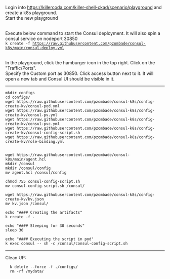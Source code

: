 
Login into https://killercoda.com/killer-shell-ckad/scenario/playground and create a k8s playground. <br/>
Start the new playground<br/><br/>

Execute below command to start the Consul deployment. It will also spin a consul service on nodeport 30850<br/>
<code>k create -f https://raw.githubusercontent.com/pzombade/consul-k8s/main/consul-deploy.yml</code><br/><br/>

In the playground, click the hamburger icon in the top right. Click on the "Traffic/Ports".<br/>
Specify the Custom port as 30850. Click access button next to it. It will open a new tab and Consul UI should be visible in it.

<hr/>


```
mkdir configs
cd configs/
wget https://raw.githubusercontent.com/pzombade/consul-k8s/config-create-kv/consul-pod.yml
wget https://raw.githubusercontent.com/pzombade/consul-k8s/config-create-kv/consul-pv.yml
wget https://raw.githubusercontent.com/pzombade/consul-k8s/config-create-kv/consul-pvc.yml
wget https://raw.githubusercontent.com/pzombade/consul-k8s/config-create-kv/consul-config-script.sh
wget https://raw.githubusercontent.com/pzombade/consul-k8s/config-create-kv/role-binding.yml


wget https://raw.githubusercontent.com/pzombade/consul-k8s/main/agent.hcl
mkdir /consul
mkdir /consul/config
mv agent.hcl /consul/config

chmod 755 consul-config-script.sh
mv consul-config-script.sh /consul/

wget https://raw.githubusercontent.com/pzombade/consul-k8s/config-create-kv/kv.json
mv kv.json /consul/

echo "#### Creating the artifacts"
k create -f .

echo "#### Sleeping for 30 seconds"
sleep 30

echo "#### Executing the script in pod"
k exec consul -- sh -c /consul/consul-config-script.sh

```

<hr/>
Clean UP:

```
  k delete --force -f ./configs/
  rm -rf /mydata/

```
